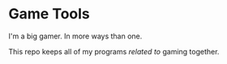 # Game Tools

I'm a big gamer. In more ways than one.

This repo keeps all of my programs _related to_ gaming together.
